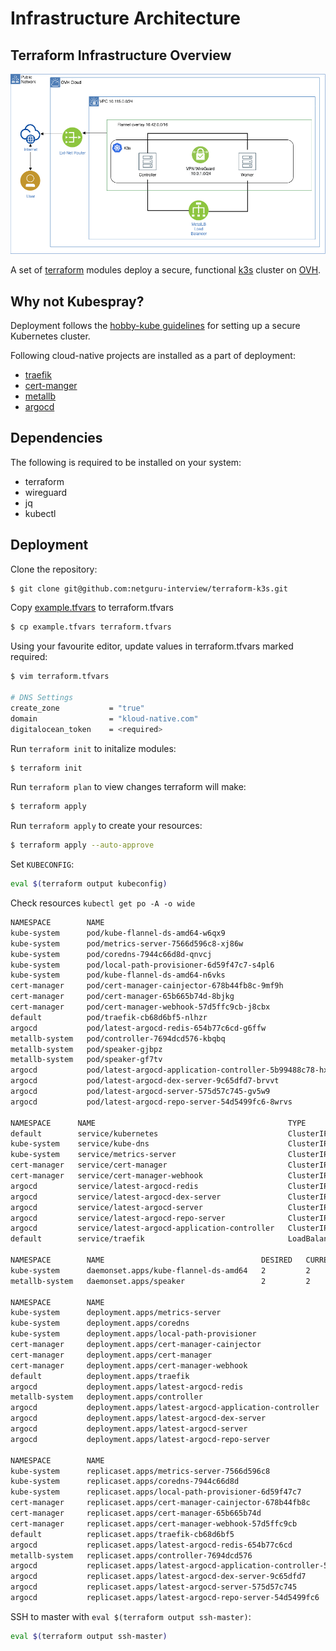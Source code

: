 # Infrastructure Architecture

## Terraform Infrastructure Overview

![diagram](assets/infra.png)

A set of [terraform](https://www.terraform.io/) modules deploy a secure, functional [k3s](https://github.com/rancher/k3s) cluster on [OVH](https://www.ovhcloud.com/en/public-cloud/).

Why not Kubespray?
---

Deployment follows the [hobby-kube guidelines](https://github.com/hobby-kube/guide) for setting up a secure Kubernetes cluster.

Following cloud-native projects are installed as a part of deployment:

* [traefik](https://github.com/containous/traefik)
* [cert-manger](https://github.com/jetstack/cert-manager)
* [metallb](https://github.com/metallb/metallb)  
* [argocd](https://github.com/argoproj/argo-cd)  

Dependencies
---
The following is required to be installed on your system:

* terraform
* wireguard
* jq
* kubectl

Deployment
---
Clone the repository:
```sh
$ git clone git@github.com:netguru-interview/terraform-k3s.git
```

Copy [example.tfvars](https://github.com/netguru-interview/terraform-k3s/blob/master/example.tfvars) to terraform.tfvars

```sh
$ cp example.tfvars terraform.tfvars
```

Using your favourite editor, update values in terraform.tfvars marked required:
```sh
$ vim terraform.tfvars

# DNS Settings
create_zone           = "true"
domain                = "kloud-native.com"
digitalocean_token    = <required>
```

Run `terraform init` to initalize modules:
```sh
$ terraform init
```

Run `terraform plan` to view changes terraform will make:
```sh
$ terraform apply
```

Run `terraform apply` to create your resources:
```sh
$ terraform apply --auto-approve
```

Set `KUBECONFIG`:
```sh
eval $(terraform output kubeconfig)
```

Check resources `kubectl get po -A -o wide`
```sh
NAMESPACE        NAME                                                        READY   STATUS    RESTARTS   AGE
kube-system      pod/kube-flannel-ds-amd64-w6qx9                             1/1     Running   0          16h
kube-system      pod/metrics-server-7566d596c8-xj86w                         1/1     Running   0          16h
kube-system      pod/coredns-7944c66d8d-qnvcj                                1/1     Running   0          16h
kube-system      pod/local-path-provisioner-6d59f47c7-s4pl6                  1/1     Running   0          16h
kube-system      pod/kube-flannel-ds-amd64-n6vks                             1/1     Running   0          16h
cert-manager     pod/cert-manager-cainjector-678b44fb8c-9mf9h                1/1     Running   0          16h
cert-manager     pod/cert-manager-65b665b74d-8bjkg                           1/1     Running   0          16h
cert-manager     pod/cert-manager-webhook-57d5ffc9cb-j8cbx                   1/1     Running   0          16h
default          pod/traefik-cb68d6bf5-nlhzr                                 1/1     Running   0          16h
argocd           pod/latest-argocd-redis-654b77c6cd-g6ffw                    1/1     Running   0          16h
metallb-system   pod/controller-7694dcd576-kbqbq                             1/1     Running   0          16h
metallb-system   pod/speaker-gjbpz                                           1/1     Running   0          16h
metallb-system   pod/speaker-gf7tv                                           1/1     Running   0          16h
argocd           pod/latest-argocd-application-controller-5b99488c78-hxpsq   1/1     Running   0          16h
argocd           pod/latest-argocd-dex-server-9c65dfd7-brvvt                 1/1     Running   3          16h
argocd           pod/latest-argocd-server-575d57c745-gv5w9                   1/1     Running   0          16h
argocd           pod/latest-argocd-repo-server-54d5499fc6-8wrvs              1/1     Running   0          16h

NAMESPACE      NAME                                           TYPE           CLUSTER-IP      EXTERNAL-IP    PORT(S)                      AGE
default        service/kubernetes                             ClusterIP      10.43.0.1       <none>         443/TCP                      16h
kube-system    service/kube-dns                               ClusterIP      10.43.0.10      <none>         53/UDP,53/TCP,9153/TCP       16h
kube-system    service/metrics-server                         ClusterIP      10.43.247.198   <none>         443/TCP                      16h
cert-manager   service/cert-manager                           ClusterIP      10.43.236.173   <none>         9402/TCP                     16h
cert-manager   service/cert-manager-webhook                   ClusterIP      10.43.208.42    <none>         443/TCP                      16h
argocd         service/latest-argocd-redis                    ClusterIP      10.43.45.175    <none>         6379/TCP                     16h
argocd         service/latest-argocd-dex-server               ClusterIP      10.43.2.73      <none>         5556/TCP,5557/TCP            16h
argocd         service/latest-argocd-server                   ClusterIP      10.43.230.232   <none>         80/TCP,443/TCP               16h
argocd         service/latest-argocd-repo-server              ClusterIP      10.43.197.228   <none>         8081/TCP                     16h
argocd         service/latest-argocd-application-controller   ClusterIP      10.43.161.54    <none>         8082/TCP                     16h
default        service/traefik                                LoadBalancer   10.43.66.104    <redacted>     80:31722/TCP,443:30011/TCP   16h

NAMESPACE        NAME                                   DESIRED   CURRENT   READY   UP-TO-DATE   AVAILABLE   NODE SELECTOR                 AGE
kube-system      daemonset.apps/kube-flannel-ds-amd64   2         2         2       2            2           <none>                        16h
metallb-system   daemonset.apps/speaker                 2         2         2       2            2           beta.kubernetes.io/os=linux   16h

NAMESPACE        NAME                                                   READY   UP-TO-DATE   AVAILABLE   AGE
kube-system      deployment.apps/metrics-server                         1/1     1            1           16h
kube-system      deployment.apps/coredns                                1/1     1            1           16h
kube-system      deployment.apps/local-path-provisioner                 1/1     1            1           16h
cert-manager     deployment.apps/cert-manager-cainjector                1/1     1            1           16h
cert-manager     deployment.apps/cert-manager                           1/1     1            1           16h
cert-manager     deployment.apps/cert-manager-webhook                   1/1     1            1           16h
default          deployment.apps/traefik                                1/1     1            1           16h
argocd           deployment.apps/latest-argocd-redis                    1/1     1            1           16h
metallb-system   deployment.apps/controller                             1/1     1            1           16h
argocd           deployment.apps/latest-argocd-application-controller   1/1     1            1           16h
argocd           deployment.apps/latest-argocd-dex-server               1/1     1            1           16h
argocd           deployment.apps/latest-argocd-server                   1/1     1            1           16h
argocd           deployment.apps/latest-argocd-repo-server              1/1     1            1           16h

NAMESPACE        NAME                                                              DESIRED   CURRENT   READY   AGE
kube-system      replicaset.apps/metrics-server-7566d596c8                         1         1         1       16h
kube-system      replicaset.apps/coredns-7944c66d8d                                1         1         1       16h
kube-system      replicaset.apps/local-path-provisioner-6d59f47c7                  1         1         1       16h
cert-manager     replicaset.apps/cert-manager-cainjector-678b44fb8c                1         1         1       16h
cert-manager     replicaset.apps/cert-manager-65b665b74d                           1         1         1       16h
cert-manager     replicaset.apps/cert-manager-webhook-57d5ffc9cb                   1         1         1       16h
default          replicaset.apps/traefik-cb68d6bf5                                 1         1         1       16h
argocd           replicaset.apps/latest-argocd-redis-654b77c6cd                    1         1         1       16h
metallb-system   replicaset.apps/controller-7694dcd576                             1         1         1       16h
argocd           replicaset.apps/latest-argocd-application-controller-5b99488c78   1         1         1       16h
argocd           replicaset.apps/latest-argocd-dex-server-9c65dfd7                 1         1         1       16h
argocd           replicaset.apps/latest-argocd-server-575d57c745                   1         1         1       16h
argocd           replicaset.apps/latest-argocd-repo-server-54d5499fc6              1         1         1       16h
```

SSH to master with `eval $(terraform output ssh-master)`:
```sh
eval $(terraform output ssh-master)
```
